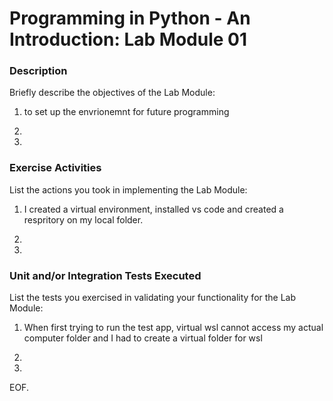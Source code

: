 # Programming in Python - An Introduction: Lab Module 01

### Description

Briefly describe the objectives of the Lab Module:

1) to set up the envrionemnt for future programming

2) 

3) 


### Exercise Activities

List the actions you took in implementing the Lab Module:

1) I created a virtual environment, installed vs code and created a respritory on my local folder.

2) 

3) 


### Unit and/or Integration Tests Executed

List the tests you exercised in validating your functionality for the Lab Module:

1) When first trying to run the test app, virtual wsl cannot access my actual computer folder and I had to create a virtual folder for wsl

2) 

3) 

EOF.
